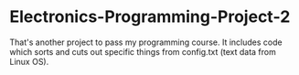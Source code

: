 # Electronics-Programming-Project-2
That's another project to pass my programming course.
It includes code which sorts and cuts out specific things from config.txt (text data from Linux OS).

